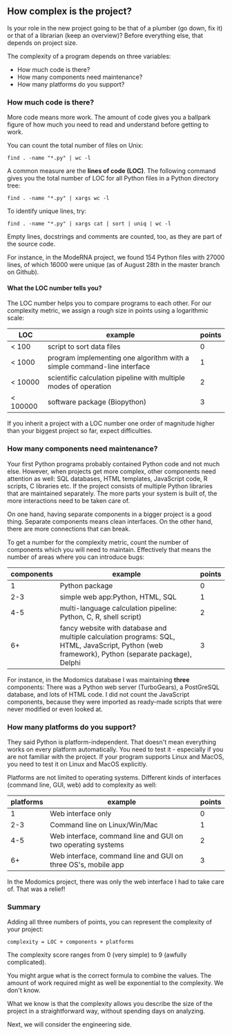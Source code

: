 ## How complex is the project?
Is your role in the new project going to be that of a plumber (go down, fix it) or that of a librarian (keep an overview)? Before everything else, that depends on project size.

The complexity of a program depends on three variables:
* How much code is there?
* How many components need maintenance?
* How many platforms do you support?

### How much code is there?
More code means more work. The amount of code gives you a ballpark figure of how much you need to read and understand before getting to work.

You can count the total number of files on Unix:

    find . -name "*.py" | wc -l

A common measure are the **lines of code (LOC)**. The following command gives you the total number of LOC for all Python files in a Python directory tree:

    find . -name "*.py" | xargs wc -l

To identify unique lines, try:

    find . -name "*.py" | xargs cat | sort | uniq | wc -l

Empty lines, docstrings and comments are counted, too, as they are part of the source code.

For instance, in the ModeRNA project, we found 154 Python files with 27000 lines, of which 16000 were unique (as of August 28th in the master branch on Github).

#### What the LOC number tells you?
The LOC number helps you to compare programs to each other. For our complexity metric, we assign a rough size in points using a logarithmic scale:

LOC     | example           | points
--------|-------------------|--------
&lt; 100    | script to sort data files | 0
&lt; 1000   | program implementing one algorithm with a simple command-line interface | 1
&lt; 10000  | scientific calculation pipeline with multiple modes of operation | 2
&lt; 100000 | software package (Biopython)  | 3

If you inherit a project with a LOC number one order of magnitude higher than your biggest project so far, expect difficulties.

### How many components need maintenance?
Your first Python programs probably contained Python code and not much else. However, when projects get more complex, other components need attention as well: SQL databases, HTML templates, JavaScript code, R scripts, C libraries etc. If the project consists of multiple Python libraries that are maintained separately. The more parts your system is built of, the more interactions need to be taken care of.

On one hand, having separate components in a bigger project is a good thing. Separate components means clean interfaces. On the other hand, there are more connections that can break.

To get a number for the complexity metric, count the number of components which you will need to maintain. Effectively that means the number of areas where you can introduce bugs:

| components | example        | points |
|------------|----------------|--------|
| 1          | Python package  | 0      |
| 2-3        | simple web app:Python, HTML, SQL | 1      |
| 4-5        | multi-language calculation pipeline: Python, C, R, shell script) | 2 |
| 6+         | fancy website with database and multiple calculation programs: SQL, HTML, JavaScript, Python (web framework), Python (separate package), Delphi | 3 |

For instance, in the Modomics database I was maintaining **three** components: There was a Python web server (TurboGears), a PostGreSQL database, and lots of HTML code. I did not count the JavaScript components, because they were imported as ready-made scripts that were never modified or even looked at.

### How many platforms do you support?
They said Python is platform-independent. That doesn't mean everything works on every platform automatically. You need to test it - especially if you are not familiar with the project. If your program supports Linux and MacOS, you need to test it on Linux and MacOS explicitly.

Platforms are not limited to operating systems. Different kinds of interfaces (command line, GUI, web) add to complexity as well:

| platforms | example        | points |
|------------|----------------|--------|
| 1          | Web interface only  | 0      |
| 2-3        | Command line on Linux/Win/Mac | 1      |
| 4-5        | Web interface, command line and GUI on two operating systems | 2 |
| 6+         | Web interface, command line and GUI on three OS's, mobile app | 3 |

In the Modomics project, there was only the web interface I had to take care of. That was a relief!

### Summary
Adding all three numbers of points, you can represent the complexity of your project:

    complexity = LOC + components + platforms

The complexity score ranges from 0 (very simple) to 9 (awfully complicated).

You might argue what is the correct formula to combine the values. The amount of work required might as well be exponential to the complexity. We don't know.

What we know is that the complexity allows you describe the size of the project in a straightforward way, without spending days on analyzing.

Next, we will consider the engineering side.

